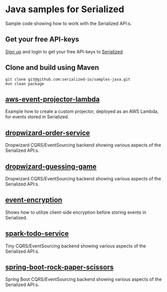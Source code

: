 # Java samples for Serialized

Sample code showing how to work with the Serialized API:s. 

## Get your free API-keys

[Sign up](https://serialized.io/) and login to get your free API-keys to [Serialized](https://serialized.io).

## Clone and build using Maven

```
git clone git@github.com:serialized-io/samples-java.git
mvn clean package
```

## [aws-event-projector-lambda](https://github.com/serialized-io/samples-java/tree/master/aws-event-projector-lambda)

Example how to create a custom projector, deployed as an AWS Lambda, for events stored in Serialized.

## [dropwizard-order-service](https://github.com/serialized-io/samples-java/tree/master/dropwizard-order-service)

Dropwizard CQRS/EventSourcing backend showing various aspects of the Serialized API:s.

## [dropwizard-guessing-game](https://github.com/serialized-io/samples-java/tree/master/dropwizard-guessing-game)

Dropwizard CQRS/EventSourcing backend showing various aspects of the Serialized API:s.

## [event-encryption](https://github.com/serialized-io/samples-java/tree/master/event-encryption)

Shows how to utilize client-side encryption before storing events in Serialized.

## [spark-todo-service](https://github.com/serialized-io/samples-java/tree/master/spark-todo-service)

Tiny CQRS/EventSourcing backend showing various aspects of the Serialized API:s.

## [spring-boot-rock-paper-scissors](https://github.com/serialized-io/samples-java/tree/master/spring-boot-rock-paper-scissors)

Spring Boot CQRS/EventSourcing backend showing various aspects of the Serialized API:s.

